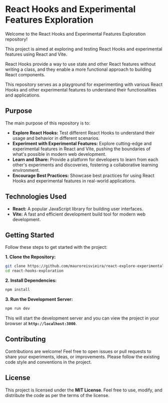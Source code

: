# React Hooks and Experimental Features Exploration

Welcome to the React Hooks and Experimental Features Exploration repository!

This project is aimed at exploring and testing React Hooks and experimental features using React and Vite.

React Hooks provide a way to use state and other React features without writing a class, and they enable a more functional approach to building React components.

This repository serves as a playground for experimenting with various React Hooks and other experimental features to understand their functionalities and applications.

## Purpose

The main purpose of this repository is to:

-   **Explore React Hooks:** Test different React Hooks to understand their usage and behavior in different scenarios.
-   **Experiment with Experimental Features:** Explore cutting-edge and experimental features in React and Vite, pushing the boundaries of what's possible in modern web development.
-   **Learn and Share:** Provide a platform for developers to learn from each other's experiments and discoveries, fostering a collaborative learning environment.
-   **Encourage Best Practices:** Showcase best practices for using React Hooks and experimental features in real-world applications.

## Technologies Used

-   **React:** A popular JavaScript library for building user interfaces.
-   **Vite:** A fast and efficient development build tool for modern web development.

## Getting Started

Follow these steps to get started with the project:

**1. Clone the Repository:**

```bash
git clone https://github.com/mauroreisvieira/react-explore-experimental.git
cd react-hooks-exploration
```

**2. Install Dependencies:**

```bash
npm install
```

**3. Run the Development Server:**

```bash
npm run dev
```

This will start the development server and you can view the project in your browser at **`http://localhost:3000`**.

## Contributing

Contributions are welcome! Feel free to open issues or pull requests to share your experiments, ideas, or improvements.
Please follow the existing code style and conventions in the project.

## License

This project is licensed under the **MIT License**. Feel free to use, modify, and distribute the code as per the terms of the license.
